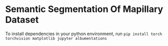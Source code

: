 # Semantic Segmentation Of Mapillary Dataset

To install dependencies in your python environment, run
`pip install torch torchvision matplotlib jupyter albumentations`